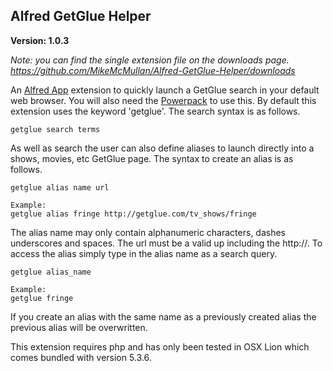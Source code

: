 ## Alfred GetGlue Helper

**Version: 1.0.3**

*Note: you can find the single extension file on the downloads page. <https://github.com/MikeMcMullan/Alfred-GetGlue-Helper/downloads>* 

An [Alfred App](http://alfredapp.com/) extension to quickly launch a GetGlue search in your default web browser. You will also need the [Powerpack](http://alfredapp.com/powerpack/) to use this. By default this extension uses the keyword 'getglue'. The search syntax is as follows.

	getglue search terms

As well as search the user can also define aliases to launch directly into a shows, movies, etc GetGlue page. The syntax to create an alias is as follows.

	getglue alias name url

	Example:
	getglue alias fringe http://getglue.com/tv_shows/fringe

The alias name may only contain alphanumeric characters, dashes underscores and spaces. The url must be a valid up including the http://. To access the alias simply type in the alias name as a search query. 

	getglue alias_name

	Example:
	getglue fringe

If you create an alias with the same name as a previously created alias the previous alias will be overwritten.

This extension requires php and has only been tested in OSX Lion which comes bundled with version 5.3.6.